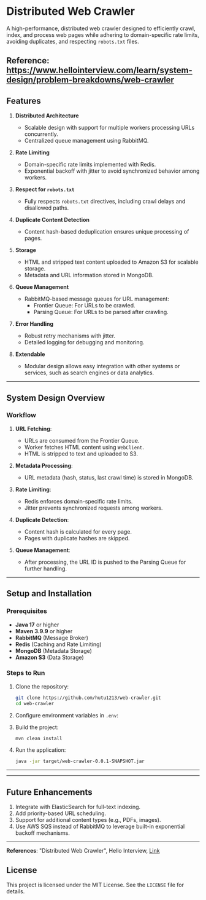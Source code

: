 # Distributed Web Crawler

A high-performance, distributed web crawler designed to efficiently crawl, index, and process web pages while adhering to domain-specific rate limits, avoiding duplicates, and respecting `robots.txt` files.

Reference: https://www.hellointerview.com/learn/system-design/problem-breakdowns/web-crawler
---

## Features

1. **Distributed Architecture**
    - Scalable design with support for multiple workers processing URLs concurrently.
    - Centralized queue management using RabbitMQ.

2. **Rate Limiting**
    - Domain-specific rate limits implemented with Redis.
    - Exponential backoff with jitter to avoid synchronized behavior among workers.

3. **Respect for `robots.txt`**
    - Fully respects `robots.txt` directives, including crawl delays and disallowed paths.

4. **Duplicate Content Detection**
    - Content hash-based deduplication ensures unique processing of pages.

5. **Storage**
    - HTML and stripped text content uploaded to Amazon S3 for scalable storage.
    - Metadata and URL information stored in MongoDB.

6. **Queue Management**
    - RabbitMQ-based message queues for URL management:
        - Frontier Queue: For URLs to be crawled.
        - Parsing Queue: For URLs to be parsed after crawling.

7. **Error Handling**
    - Robust retry mechanisms with jitter.
    - Detailed logging for debugging and monitoring.

8. **Extendable**
    - Modular design allows easy integration with other systems or services, such as search engines or data analytics.

---

## System Design Overview



### Workflow
1. **URL Fetching**:
    - URLs are consumed from the Frontier Queue.
    - Worker fetches HTML content using `WebClient`.
    - HTML is stripped to text and uploaded to S3.

2. **Metadata Processing**:
    - URL metadata (hash, status, last crawl time) is stored in MongoDB.

3. **Rate Limiting**:
    - Redis enforces domain-specific rate limits.
    - Jitter prevents synchronized requests among workers.

4. **Duplicate Detection**:
    - Content hash is calculated for every page.
    - Pages with duplicate hashes are skipped.

5. **Queue Management**:
    - After processing, the URL ID is pushed to the Parsing Queue for further handling.

---

## Setup and Installation

### Prerequisites
- **Java 17** or higher
- **Maven 3.9.9** or higher
- **RabbitMQ** (Message Broker)
- **Redis** (Caching and Rate Limiting)
- **MongoDB** (Metadata Storage)
- **Amazon S3** (Data Storage)

### Steps to Run
1. Clone the repository:
   ```bash
   git clone https://github.com/hutu1213/web-crawler.git
   cd web-crawler
   ```

2. Configure environment variables in `.env`:

3. Build the project:
   ```bash
   mvn clean install
   ```

4. Run the application:
   ```bash
   java -jar target/web-crawler-0.0.1-SNAPSHOT.jar
   ```

---

---

## Future Enhancements
1. Integrate with ElasticSearch for full-text indexing.
2. Add priority-based URL scheduling.
3. Support for additional content types (e.g., PDFs, images).
4. Use AWS SQS instead of RabbitMQ to leverage built-in exponential backoff mechanisms.
---
**References**:
"Distributed Web Crawler", Hello Interview, [Link](https://www.hellointerview.com/learn/system-design/problem-breakdowns/web-crawler)

## License
This project is licensed under the MIT License. See the `LICENSE` file for details.

